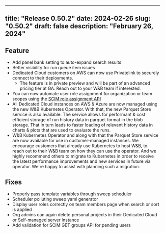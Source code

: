 
---
title: "Release 0.50.2"
date: 2024-02-26
slug: "0.50.2"
draft: false
description: "February 26, 2024"
---

## Feature

* Add panel bank setting to auto-expand search results
* Better visibility for run queue item issues
* Dedicated Cloud customers on AWS can now use Privatelink to securely connect to their deployments. 
    * The feature is in private preview and will be part of an advanced pricing tier at GA. Reach out to your W&B team if interested.
* You can now automate user role assignment for organization or team scopes using the [SCIM role assignment API](https://docs.wandb.ai/guides/hosting/manage-users#role-assignment-api)
* All Dedicated Cloud instances on AWS & Azure are now managed using the new W&B Kubernetes Operator. With that, the new Parquet Store service is also available. The service allows for performant & cost efficient storage of run history data in parquet format in the blob storage. That in turn leads to faster loading of relevant history data in charts & plots that are used to evaluate the runs.
* W&B Kubernetes Operator and along with that the Parquet Store service are now available for use in customer-managed instances. We encourage customers that already use Kubernetes to host W&B, to reach out to their W&B team on how they can use the operator. And we highly recommend others to migrate to Kubernetes in order to receive the latest performance improvements and new services in future via operator. We're happy to assist with planning such a migration.


## Fixes

* Properly pass template variables through sweep scheduler
* Scheduler polluting sweep yaml generator
* Display user roles correctly on team members page when search or sort is applied
* Org admins can again delete personal projects in their Dedicated Cloud or Self-managed server instance
* Add validation for SCIM GET groups API for pending users
